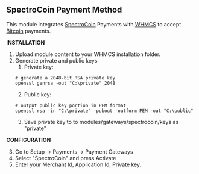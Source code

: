 SpectroCoin Payment Method
---------------

This module integrates [SpectroCoin](https://spectrocoin.com/) Payments with [WHMCS](http://www.whmcs.com/) to accept [Bitcoin](https://bitcoin.org) payments.

**INSTALLATION**

1. Upload module content to your WHMCS installation folder.
2. Generate private and public keys
    1. Private key:
    ```shell
    # generate a 2048-bit RSA private key
    openssl genrsa -out "C:\private" 2048
    ```
    2. Public key:
    ```shell
    # output public key portion in PEM format
    openssl rsa -in "C:\private" -pubout -outform PEM -out "C:\public"
    ```
    3. Save private key to to modules/gateways/spectrocoin/keys as "private"

**CONFIGURATION**

3. Go to Setup -> Payments -> Payment Gateways
4. Select "SpectroCoin" and press Activate
5. Enter your Merchant Id, Application Id, Private key.
